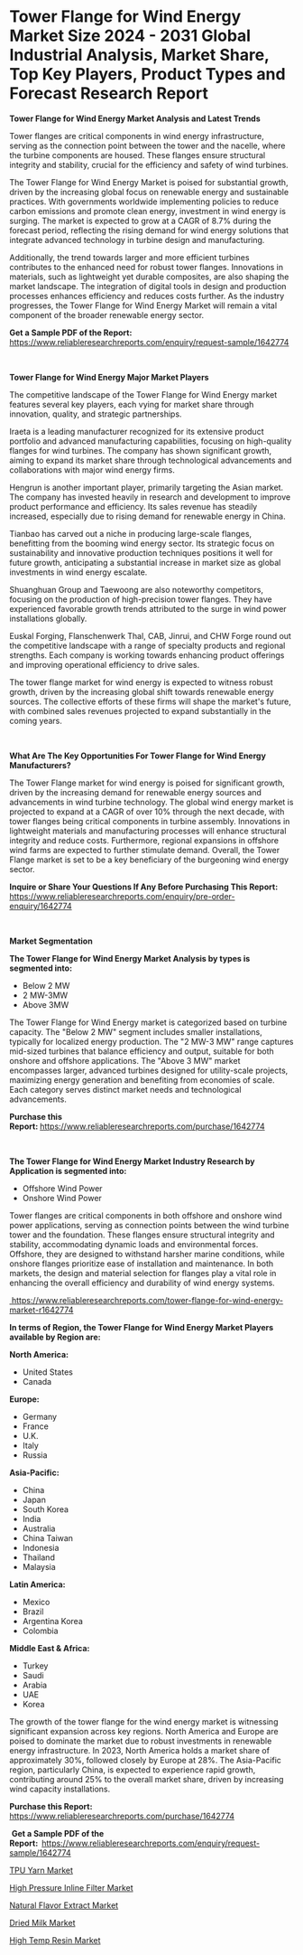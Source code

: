 <p><h1>Tower Flange for Wind Energy Market Size 2024 - 2031 Global Industrial Analysis, Market Share, Top Key Players, Product Types and Forecast Research Report</h1></p><p><strong>Tower Flange for Wind Energy Market Analysis and Latest Trends</strong></p>
<p><p>Tower flanges are critical components in wind energy infrastructure, serving as the connection point between the tower and the nacelle, where the turbine components are housed. These flanges ensure structural integrity and stability, crucial for the efficiency and safety of wind turbines. </p><p>The Tower Flange for Wind Energy Market is poised for substantial growth, driven by the increasing global focus on renewable energy and sustainable practices. With governments worldwide implementing policies to reduce carbon emissions and promote clean energy, investment in wind energy is surging. The market is expected to grow at a CAGR of 8.7% during the forecast period, reflecting the rising demand for wind energy solutions that integrate advanced technology in turbine design and manufacturing.</p><p>Additionally, the trend towards larger and more efficient turbines contributes to the enhanced need for robust tower flanges. Innovations in materials, such as lightweight yet durable composites, are also shaping the market landscape. The integration of digital tools in design and production processes enhances efficiency and reduces costs further. As the industry progresses, the Tower Flange for Wind Energy Market will remain a vital component of the broader renewable energy sector.</p></p>
<p><strong>Get a Sample PDF of the Report:&nbsp;</strong> <a href="https://www.reliableresearchreports.com/enquiry/request-sample/1642774?utm_campaign=1635&utm_medium=2&utm_source=Github&utm_content=ia&utm_term=30102024&utm_id=tower-flange-for-wind-energy">https://www.reliableresearchreports.com/enquiry/request-sample/1642774</a></p>
<p>&nbsp;</p>
<p><strong>Tower Flange for Wind Energy Major Market Players</strong></p>
<p><p>The competitive landscape of the Tower Flange for Wind Energy market features several key players, each vying for market share through innovation, quality, and strategic partnerships. </p><p>Iraeta is a leading manufacturer recognized for its extensive product portfolio and advanced manufacturing capabilities, focusing on high-quality flanges for wind turbines. The company has shown significant growth, aiming to expand its market share through technological advancements and collaborations with major wind energy firms.</p><p>Hengrun is another important player, primarily targeting the Asian market. The company has invested heavily in research and development to improve product performance and efficiency. Its sales revenue has steadily increased, especially due to rising demand for renewable energy in China.</p><p>Tianbao has carved out a niche in producing large-scale flanges, benefitting from the booming wind energy sector. Its strategic focus on sustainability and innovative production techniques positions it well for future growth, anticipating a substantial increase in market size as global investments in wind energy escalate.</p><p>Shuanghuan Group and Taewoong are also noteworthy competitors, focusing on the production of high-precision tower flanges. They have experienced favorable growth trends attributed to the surge in wind power installations globally.</p><p>Euskal Forging, Flanschenwerk Thal, CAB, Jinrui, and CHW Forge round out the competitive landscape with a range of specialty products and regional strengths. Each company is working towards enhancing product offerings and improving operational efficiency to drive sales.</p><p>The tower flange market for wind energy is expected to witness robust growth, driven by the increasing global shift towards renewable energy sources. The collective efforts of these firms will shape the market's future, with combined sales revenues projected to expand substantially in the coming years.</p></p>
<p>&nbsp;</p>
<p><strong>What Are The Key Opportunities For Tower Flange for Wind Energy Manufacturers?</strong></p>
<p><p>The Tower Flange market for wind energy is poised for significant growth, driven by the increasing demand for renewable energy sources and advancements in wind turbine technology. The global wind energy market is projected to expand at a CAGR of over 10% through the next decade, with tower flanges being critical components in turbine assembly. Innovations in lightweight materials and manufacturing processes will enhance structural integrity and reduce costs. Furthermore, regional expansions in offshore wind farms are expected to further stimulate demand. Overall, the Tower Flange market is set to be a key beneficiary of the burgeoning wind energy sector.</p></p>
<p><strong>Inquire or Share Your Questions If Any Before Purchasing This Report:</strong> <a href="https://www.reliableresearchreports.com/enquiry/pre-order-enquiry/1642774?utm_campaign=1635&utm_medium=2&utm_source=Github&utm_content=ia&utm_term=30102024&utm_id=tower-flange-for-wind-energy">https://www.reliableresearchreports.com/enquiry/pre-order-enquiry/1642774</a></p>
<p>&nbsp;</p>
<p><strong>Market Segmentation</strong></p>
<p><strong>The Tower Flange for Wind Energy Market Analysis by types is segmented into:</strong></p>
<p><ul><li>Below 2 MW</li><li>2 MW-3MW</li><li>Above 3MW</li></ul></p>
<p><p>The Tower Flange for Wind Energy market is categorized based on turbine capacity. The "Below 2 MW" segment includes smaller installations, typically for localized energy production. The "2 MW-3 MW" range captures mid-sized turbines that balance efficiency and output, suitable for both onshore and offshore applications. The "Above 3 MW" market encompasses larger, advanced turbines designed for utility-scale projects, maximizing energy generation and benefiting from economies of scale. Each category serves distinct market needs and technological advancements.</p></p>
<p><strong>Purchase this Report:&nbsp;</strong><a href="https://www.reliableresearchreports.com/purchase/1642774?utm_campaign=1635&utm_medium=2&utm_source=Github&utm_content=ia&utm_term=30102024&utm_id=tower-flange-for-wind-energy">https://www.reliableresearchreports.com/purchase/1642774</a></p>
<p>&nbsp;</p>
<p><strong>The Tower Flange for Wind Energy Market Industry Research by Application is segmented into:</strong></p>
<p><ul><li>Offshore Wind Power</li><li>Onshore Wind Power</li></ul></p>
<p><p>Tower flanges are critical components in both offshore and onshore wind power applications, serving as connection points between the wind turbine tower and the foundation. These flanges ensure structural integrity and stability, accommodating dynamic loads and environmental forces. Offshore, they are designed to withstand harsher marine conditions, while onshore flanges prioritize ease of installation and maintenance. In both markets, the design and material selection for flanges play a vital role in enhancing the overall efficiency and durability of wind energy systems.</p></p>
<p><a href="https://www.reliableresearchreports.com/tower-flange-for-wind-energy-market-r1642774?utm_campaign=1635&utm_medium=2&utm_source=Github&utm_content=ia&utm_term=30102024&utm_id=tower-flange-for-wind-energy">&nbsp;https://www.reliableresearchreports.com/tower-flange-for-wind-energy-market-r1642774</a></p>
<p><strong>In terms of Region, the Tower Flange for Wind Energy Market Players available by Region are:</strong></p>
<p>
    <p> <strong> North America: </strong>
        <ul>
            <li>United States</li>
            <li>Canada</li>
        </ul>
        </p> 
    <p> <strong> Europe: </strong>
        <ul>
            <li>Germany</li>
            <li>France</li>
            <li>U.K.</li>
            <li>Italy</li>
            <li>Russia</li>
        </ul>
        </p> 
    <p> <strong> Asia-Pacific: </strong>
        <ul>
            <li>China</li>
            <li>Japan</li>
            <li>South Korea</li>
            <li>India</li>
            <li>Australia</li>
            <li>China Taiwan</li>
            <li>Indonesia</li>
            <li>Thailand</li>
            <li>Malaysia</li>
        </ul>
        </p> 
    <p> <strong> Latin America: </strong>
        <ul>
            <li>Mexico</li>
            <li>Brazil</li>
            <li>Argentina Korea</li>
            <li>Colombia</li>
        </ul>
        </p> 
    <p> <strong> Middle East & Africa: </strong>
        <ul>
            <li>Turkey</li>
            <li>Saudi</li>
            <li>Arabia</li>
            <li>UAE</li>
            <li>Korea</li>
        </ul>
    </p>
    </p>
<p><p>The growth of the tower flange for the wind energy market is witnessing significant expansion across key regions. North America and Europe are poised to dominate the market due to robust investments in renewable energy infrastructure. In 2023, North America holds a market share of approximately 30%, followed closely by Europe at 28%. The Asia-Pacific region, particularly China, is expected to experience rapid growth, contributing around 25% to the overall market share, driven by increasing wind capacity installations.</p></p>
<p><strong>Purchase this Report: </strong><a href="https://www.reliableresearchreports.com/purchase/1642774?utm_campaign=1635&utm_medium=2&utm_source=Github&utm_content=ia&utm_term=30102024&utm_id=tower-flange-for-wind-energy">https://www.reliableresearchreports.com/purchase/1642774</a></p>
<p>&nbsp;<strong>Get a Sample PDF of the Report:&nbsp;&nbsp;</strong><a href="https://www.reliableresearchreports.com/enquiry/request-sample/1642774?utm_campaign=1635&utm_medium=2&utm_source=Github&utm_content=ia&utm_term=30102024&utm_id=tower-flange-for-wind-energy">https://www.reliableresearchreports.com/enquiry/request-sample/1642774</a></p>
<p><strong></strong></p>
<p><p><a href="https://www.linkedin.com/pulse/exploring-tpu-yarn-market-dynamics-revenue-analysis-growth-ok6mc?utm_campaign=1635&utm_medium=2&utm_source=Github&utm_content=ia&utm_term=30102024&utm_id=tower-flange-for-wind-energy">TPU Yarn Market</a></p><p><a href="https://www.linkedin.com/pulse/high-pressure-inline-filter-market-analysis-report-global-saeie?utm_campaign=1635&utm_medium=2&utm_source=Github&utm_content=ia&utm_term=30102024&utm_id=tower-flange-for-wind-energy">High Pressure Inline Filter Market</a></p><p><a href="https://www.linkedin.com/pulse/natural-flavor-extract-market-emerging-trends-future-jngke?utm_campaign=1635&utm_medium=2&utm_source=Github&utm_content=ia&utm_term=30102024&utm_id=tower-flange-for-wind-energy">Natural Flavor Extract Market</a></p><p><a href="https://www.linkedin.com/pulse/dried-milk-industry-analysis-report-market-size-share-nz5ne?utm_campaign=1635&utm_medium=2&utm_source=Github&utm_content=ia&utm_term=30102024&utm_id=tower-flange-for-wind-energy">Dried Milk Market</a></p><p><a href="https://www.linkedin.com/pulse/high-temp-resin-industry-sector-market-dynamics-future-scenarios-yyvjc?utm_campaign=1635&utm_medium=2&utm_source=Github&utm_content=ia&utm_term=30102024&utm_id=tower-flange-for-wind-energy">High Temp Resin Market</a></p></p>